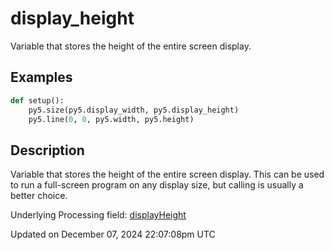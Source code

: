 # display_height

Variable that stores the height of the entire screen display.

## Examples

<div class="example-table">

<div class="example-row"><div class="example-cell-image">

</div><div class="example-cell-code">

```python
def setup():
    py5.size(py5.display_width, py5.display_height)
    py5.line(0, 0, py5.width, py5.height)
```

</div></div>

</div>

## Description

Variable that stores the height of the entire screen display. This can be used to run a full-screen program on any display size, but calling [](sketch_full_screen) is usually a better choice.

Underlying Processing field: [displayHeight](https://processing.org/reference/displayHeight.html)

Updated on December 07, 2024 22:07:08pm UTC
